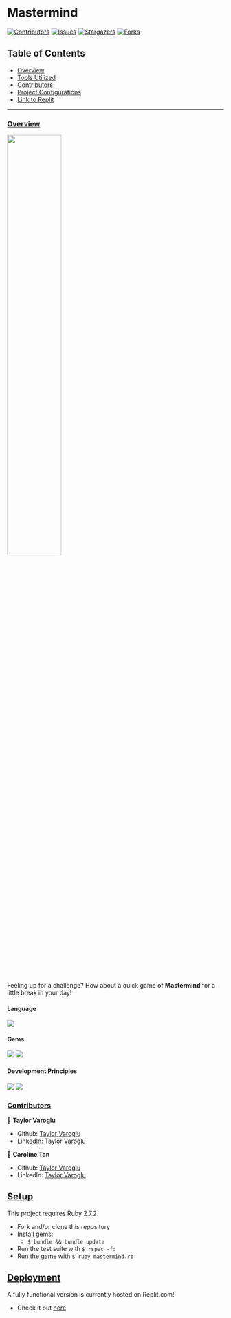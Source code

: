 # Mastermind

[![Contributors][contributors-shield]][contributors-url]
[![Issues][issues-shield]][issues-url]
[![Stargazers][stars-shield]][stars-url]
[![Forks][forks-shield]][forks-url]
</br>


## Table of Contents

- [Overview](#overview)
- [Tools Utilized](#language)
- [Contributors](#contributors)
- [Project Configurations](#setup)
- [Link to Replit](#deployment)


------

### <ins>Overview</ins>
<img src="https://user-images.githubusercontent.com/58891447/144669847-3f7a5fce-b837-4b49-bcaf-bfd7bed6897c.jpg" width=50%/>  

Feeling up for a challenge? How about a quick game of **Mastermind** for a little break in your day!
</br>

#### Language
<p>
  <img src="https://img.shields.io/badge/Ruby-CC0000.svg?&style=flaste&logo=ruby&logoColor=white" />
</p>

#### Gems
<p>
  <img src="https://img.shields.io/badge/rspec-b81818.svg?&style=flaste&logo=rubygems&logoColor=white" />
  <img src="https://img.shields.io/badge/pry-b81818.svg?&style=flaste&logo=rubygems&logoColor=white" />  
</p>

#### Development Principles
<p>
  <img src="https://img.shields.io/badge/OOP-b81818.svg?&style=flaste&logo=OOP&logoColor=white" />
  <img src="https://img.shields.io/badge/TDD-b87818.svg?&style=flaste&logo=TDD&logoColor=white" />
</p>

### <ins>Contributors</ins>

👤  **Taylor Varoglu**
- Github: [Taylor Varoglu](https://github.com/tvaroglu)
- LinkedIn: [Taylor Varoglu](https://www.linkedin.com/in/taylorvaroglu/)

👤  **Caroline Tan**
- Github: [Taylor Varoglu](https://github.com/carolinectan)
- LinkedIn: [Taylor Varoglu](https://www.linkedin.com/in/carolinectan/)

## <ins>Setup</ins>

This project requires Ruby 2.7.2.

* Fork and/or clone this repository
* Install gems:
    * `$ bundle && bundle update`
* Run the test suite with `$ rspec -fd`
* Run the game with `$ ruby mastermind.rb`

## <ins>Deployment</ins>

A fully functional version is currently hosted on Replit.com!
  * Check it out [here](https://replit.com/@tvaroglu/mastermind#welcome.txt)


<!-- MARKDOWN LINKS & IMAGES -->

[contributors-shield]: https://img.shields.io/github/contributors/tvaroglu/mastermind.svg?style=flat
[contributors-url]: https://github.com/tvaroglu/mastermind/graphs/contributors
[forks-shield]: https://img.shields.io/github/forks/tvaroglu/mastermind.svg?style=flat
[forks-url]: https://github.com/tvaroglu/mastermind/network/members
[stars-shield]: https://img.shields.io/github/stars/tvaroglu/mastermind.svg?style=flat
[stars-url]: https://github.com/tvaroglu/mastermind/stargazers
[issues-shield]: https://img.shields.io/github/issues/tvaroglu/mastermind.svg?style=flat
[issues-url]: https://github.com/tvaroglu/mastermind/issues
